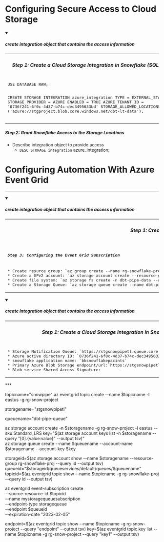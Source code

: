 # Configuring Secure Access to Cloud Storage

<details open>
<summary><h5>create integration object that contains the access information</h5></summary>
<table>
<tr> 
    <th><h5>Step 1: Create a Cloud Storage Integration in Snowflake (SQL)</h5></th>
</tr>
<tr>
<td>  
<pre lang="js">
USE DATABASE RAW;

CREATE STORAGE INTEGRATION azure_integration
  TYPE = EXTERNAL_STAGE
  STORAGE_PROVIDER = AZURE
  ENABLED = TRUE
  AZURE_TENANT_ID = '0736f241-6f0c-4d37-b74c-dec3495633bd'
  STORAGE_ALLOWED_LOCATIONS = ('azure://stgproject.blob.core.windows.net/dbt-lt-data');
</pre>
</td>
</tr>
</table>
</details>

##### Step 2: Grant Snowflake Access to the Storage Locations

- Describe integration object to provide access
    - `DESC STORAGE integration` azure_integration;

# Configuring Automation With Azure Event Grid
***
<details open>
<summary><h5>create integration object that contains the access information</h5></summary>
<table>
<tr> 
    <th><h5>Step 1: Create a Cloud Storage Integration in Snowflake (SQL)</h5></th>
</tr>
<tr>
<td>  
<pre lang="js">
<summary><h5>Step 3: Configuring the Event Grid Subscription</h5></summary>
* Create resurce group: `az group create --name rg-snowflake-proj --location eastus`
* Create a GPv2 account: `az storage account create --resource-group rg-snowflake-proj --name stgsnowpipetl --sku Standard_RAGRS --location eastus  --kind StorageV2`
* Create file system: `az storage fs create -n dbt-pipe-data --account-name stgsnowpipetl`
* Create a Storage Queue: `az storage queue create --name dbt-pipe-queue --account-name stgsnowpipetl`
</pre>
</td>
</tr>
</table>
</details>

<details open>
<summary><h5>create integration object that contains the access information</h5></summary>
<table>
<tr> 
    <th><h5>Step 1: Create a Cloud Storage Integration in Snowflake (SQL)</h5></th>
</tr>
<tr>
<td>  
<pre lang="js">
* Storage Notification Queue: `https://stgsnowpipetl.queue.core.windows.net/dbt-pipe-queue`
* Azure active directory ID: `0736f241-6f0c-4d37-b74c-dec3495633bd`
* snowflake application name: `bksnowflakepacints`
* Primary Azure Blob Storage endpoint/url:`https://stgsnowpipetl.blob.core.windows.net/`
* Blob service Shared Access Signature:
</pre>
</td>
</tr>
</table>
</details>
***

topicname="snowpipe"
az eventgrid topic create --name $topicname -l eastus -g rg-snow-project

storagename="stgsnowpipetl"

queuename="dbt-pipe-queue"

az storage account create -n $storagename -g rg-snow-project -l eastus --sku Standard_LRS
key="$(az storage account keys list -n $storagename --query "[0].{value:value}" --output tsv)"    
az storage queue create --name $queuename --account-name $storagename --account-key $key


storageid=$(az storage account show --name $storagename --resource-group rg-snowflake-proj --query id --output tsv)
queueid="$storageid/queueservices/default/queues/$queuename"
topicid=$(az eventgrid topic show --name $topicname -g rg-snowflake-proj --query id --output tsv)

az eventgrid event-subscription create \
  --source-resource-id $topicid \
  --name mystoragequeuesubscription \
  --endpoint-type storagequeue \
  --endpoint $queueid \
  --expiration-date "2023-02-05"

endpoint=$(az eventgrid topic show --name $topicname -g rg-snow-project --query "endpoint" --output tsv)
key=$(az eventgrid topic key list --name $topicname -g rg-snow-project --query "key1" --output tsv)


